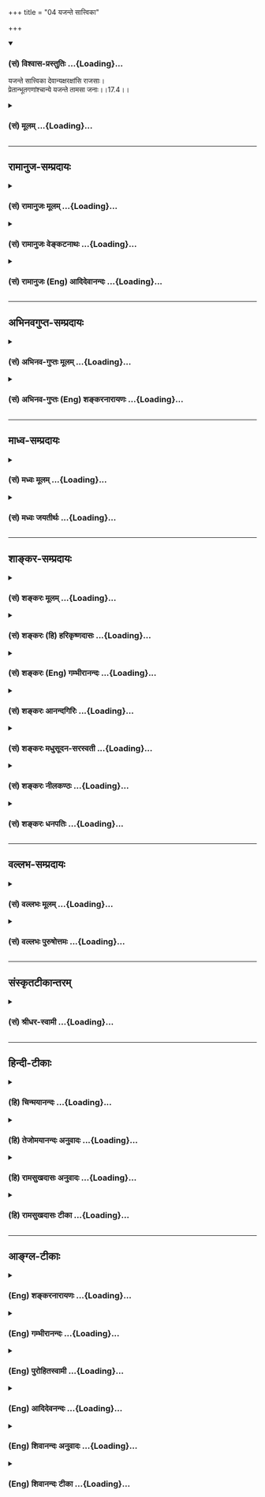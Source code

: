 +++
title = "04 यजन्ते सात्त्विका"

+++
<div class="js_include" newlevelforh1="3" title="(सं) विश्वास-प्रस्तुतिः" unfilled url="/purANam_vaiShNavam/mahAbhAratam/06-bhIShma-parva/03-bhagavad-gItA-parva/saMskRtam/vishvAsa-prastutiH/17_shraddhA-traya-vibhA/04_yajante_sAttvikA.md">
<details open><summary><h3>(सं) विश्वास-प्रस्तुतिः ...{Loading}...</h3></summary>

यजन्ते सात्त्विका देवान्यक्षरक्षांसि राजसाः।  
प्रेतान्भूतगणांश्चान्ये यजन्ते तामसा जनाः।।17.4।।
</details>
</div>
<div class="js_include collapsed" newlevelforh1="3" title="(सं) मूलम्" unfilled url="/purANam_vaiShNavam/mahAbhAratam/06-bhIShma-parva/03-bhagavad-gItA-parva/saMskRtam/mUlam/17_shraddhA-traya-vibhA/04_yajante_sAttvikA.md">
<details><summary><h3>(सं) मूलम् ...{Loading}...</h3></summary>

यजन्ते सात्त्विका देवान्यक्षरक्षांसि राजसाः।  
प्रेतान्भूतगणांश्चान्ये यजन्ते तामसा जनाः।।17.4।।
</details>
</div>


_________________
## रामानुज-सम्प्रदायः
<div class="js_include collapsed" newlevelforh1="3" title="(सं) रामानुजः मूलम्" unfilled url="/purANam_vaiShNavam/mahAbhAratam/06-bhIShma-parva/03-bhagavad-gItA-parva/saMskRtam/rAmAnujaH/mUlam/17_shraddhA-traya-vibhA/04_yajante_sAttvikA.md">
<details><summary><h3>(सं) रामानुजः मूलम् ...{Loading}...</h3></summary>

।।17.4।। सत्त्वगुणप्रचुराः सात्त्विक्या श्रद्धया युक्ता **देवान्
यजन्ते।  
  
दुःखासंभिन्नोत्कृष्टसुखहेतुभूतदेवयागविषया श्रद्धा सात्त्विकी इति उक्तं
भवति।** राजसा **जना** यक्षरक्षांसि **यजन्ते।** अन्ये तामसाः जनाः
प्रेतान् भूतगणान् यजन्ते। दुःखसंभिन्नाल्पसुखजननी राजसी श्रद्धाः;
दुःखप्राया अत्यल्पसुखजननी तासमी इत्यर्थः। एवं शास्त्रीयेषु एव यागादिषु
श्रद्धायुक्तेषु गुणतः फलविशेषः। अशास्त्रीयेषु दानतपोयागप्रभृतिषु
मदनुशासनविपरीतत्वेन न कश्चिद् अपि सुखलवः। अपि तु अनर्थ एव इति हृदि
निहितं व्यञ्जयन् आह --

</details>
</div>
<div class="js_include collapsed" newlevelforh1="3" title="(सं) रामानुजः वेङ्कटनाथः" unfilled url="/purANam_vaiShNavam/mahAbhAratam/06-bhIShma-parva/03-bhagavad-gItA-parva/saMskRtam/rAmAnujaH/venkaTanAthaH/17_shraddhA-traya-vibhA/04_yajante_sAttvikA.md">
<details><summary><h3>(सं) रामानुजः वेङ्कटनाथः ...{Loading}...</h3></summary>

  
  
।।17.4।। प्रक्रान्तश्रद्धायाः सात्त्विकत्वादिविभागोऽनन्तरं
सात्त्विकराजसतामसश्रद्धेयैः प्रदर्श्यत इत्यभिप्रायेणाऽऽह -- तदेव
विवृणोतीति। तत् फलविशेषणानां श्रद्धाविशेषाणां
श्रद्धाविशेषनिबन्धनत्वमित्यर्थः। पुरुषस्य सत्त्वादयो ह्युपचीयमानाः
स्वानुरूपे विषये श्रद्धां जनयन्तीत्यभिप्रायेणाऽऽहसत्त्वगुणप्रचुरा इति।
सर्वेषु त्रैगुण्यसंश्रितेषु केनचिद्विशेषेण निर्देशस्तत्प्राचुर्यात्।
तत्र सात्त्विक्या श्रद्धयेति पुरुषस्य सात्त्विकत्वकथनेन
अर्थसिद्धहेतुकथनम्। श्रद्धाया एव स्वरूपेण निर्दिष्टत्वात्तां श्रृणु इति
श्रद्धास्वभावो हि ज्ञापयितुं विवक्षित इत्यभिप्रायेणाऽऽहदुःखासम्भिन्नेति।
आराध्यसायुज्यादिर्हि आराधनानां फलमित्यभिप्रायेण
दुःखासम्भिन्नत्वादिकथनम्। एवमुत्तरयोरपि भाव्यम्।
तामसानामितरेभ्योऽत्यन्तवैधर्म्यज्ञापनायान्यशब्दः। भूतगणा
रुद्रपार्षदादयः।  
  

</details>
</div>
<div class="js_include collapsed" newlevelforh1="3" title="(सं) रामानुजः (Eng) आदिदेवानन्दः" unfilled url="/purANam_vaiShNavam/mahAbhAratam/06-bhIShma-parva/03-bhagavad-gItA-parva/saMskRtam/rAmAnujaH/english/AdidevAnandaH/17_shraddhA-traya-vibhA/04_yajante_sAttvikA.md">
<details><summary><h3>(सं) रामानुजः (Eng) आदिदेवानन्दः ...{Loading}...</h3></summary>

17.4 'Those who have abundance of Sattva ality and are conjoined with
Sattvika faith worship the gods. The meaning is this: The faith in the
worship (sacrifice) of the gods which causes supreme joy unmixed with
pain is of Sattvika nature. The Rajasika types worship Yaksas and
Raksasas. And the others, i.e., the Tamasika types, worship the departed
ancestors and hosts of Bhutas. The faith born of Rajas brings about
limited joy mixed with pain, while the faith born of Tamas gives rise to
extremely limited joy which verges almost on pain. Therefore, there is
difference in fruits according to the Gunas regarding sacrifices etc.,
which are enjoined in the Sastras and associated with faith. However, no
happiness whatsoever will result from penances, sacrifices etc., not
enjoined in the Sastras and therefore antagonistic to My ;ndment. On the
contrary, calamity results from them. Sri Krsna proceeds to explain this
more fully.

</details>
</div>


_________________
## अभिनवगुप्त-सम्प्रदायः
<div class="js_include collapsed" newlevelforh1="3" title="(सं) अभिनव-गुप्तः मूलम्" unfilled url="/purANam_vaiShNavam/mahAbhAratam/06-bhIShma-parva/03-bhagavad-gItA-parva/saMskRtam/abhinava-guptaH/mUlam/17_shraddhA-traya-vibhA/04_yajante_sAttvikA.md">
<details><summary><h3>(सं) अभिनव-गुप्तः मूलम् ...{Loading}...</h3></summary>

।।17.4 -- 17.6।। यजन्त इत्यादि आसुरनिश्चयानित्यन्तम्। अचेतनम्
अविवेकित्त्वात्। मां च कर्शयन्तः शास्त्रार्थननुष्ठानात्। अत एव ते
स्वबुद्धिविरचितां +++(N स्वबुद्धिविचारिताम् )+++ तपश्चर्यां कुर्वणाः प्रत्युत
तामसाः।

</details>
</div>
<div class="js_include collapsed" newlevelforh1="3" title="(सं) अभिनव-गुप्तः (Eng) शङ्करनारायणः" unfilled url="/purANam_vaiShNavam/mahAbhAratam/06-bhIShma-parva/03-bhagavad-gItA-parva/saMskRtam/abhinava-guptaH/english/shankaranArAyaNaH/17_shraddhA-traya-vibhA/04_yajante_sAttvikA.md">
<details><summary><h3>(सं) अभिनव-गुप्तः (Eng) शङ्करनारायणः ...{Loading}...</h3></summary>

17.4 See Comment under 17.6

</details>
</div>


_________________
## माध्व-सम्प्रदायः
<div class="js_include collapsed" newlevelforh1="3" title="(सं) मध्वः मूलम्" unfilled url="/purANam_vaiShNavam/mahAbhAratam/06-bhIShma-parva/03-bhagavad-gItA-parva/saMskRtam/madhvaH/mUlam/17_shraddhA-traya-vibhA/04_yajante_sAttvikA.md">
<details><summary><h3>(सं) मध्वः मूलम् ...{Loading}...</h3></summary>

।।17.4।। कः सात्त्विकश्रद्धः इत्यादि विभज्याऽऽह -- यजन्त इत्यादिना।

</details>
</div>
<div class="js_include collapsed" newlevelforh1="3" title="(सं) मध्वः जयतीर्थः" unfilled url="/purANam_vaiShNavam/mahAbhAratam/06-bhIShma-parva/03-bhagavad-gItA-parva/saMskRtam/madhvaH/jayatIrthaH/17_shraddhA-traya-vibhA/04_yajante_sAttvikA.md">
<details><summary><h3>(सं) मध्वः जयतीर्थः ...{Loading}...</h3></summary>

।।17.4।। तां शृण्विति प्रतिज्ञातं नोच्यते;यजन्ते सात्विकाः इत्यप्रस्तुतं
चोच्यत इत्यत आह -- **क** इति। इत्यादि जिज्ञासायामिति शेषः। विभज्य
श्रद्धास्वरूपम्। प्रतिज्ञातं श्रद्धात्रैविध्यमेवोच्यते अतो नासङ्गतिरिति
भावः। एतेन सात्त्विका इत्यादेः सात्त्विकश्रद्धा इत्यादिरर्थ उक्तो भवति।

</details>
</div>


_________________
## शाङ्कर-सम्प्रदायः
<div class="js_include collapsed" newlevelforh1="3" title="(सं) शङ्करः मूलम्" unfilled url="/purANam_vaiShNavam/mahAbhAratam/06-bhIShma-parva/03-bhagavad-gItA-parva/saMskRtam/shankaraH/mUlam/17_shraddhA-traya-vibhA/04_yajante_sAttvikA.md">
<details><summary><h3>(सं) शङ्करः मूलम् ...{Loading}...</h3></summary>

।।17.4।। --,**यजन्ते** पूजयन्ति **सात्त्विकाः** सत्त्वनिष्ठाः **देवान्;
यक्षरक्षांसि राजसाः; प्रेतान् भूतगणांश्च** सप्तमातृकादींश्च **अन्ये
यजन्ते तामसाः जनाः**।। एवं कार्यतो निर्णीताः सत्त्वादिनिष्ठाः
शास्त्रविध्युत्सर्गे। तत्र कश्चिदेव सहस्रेषु देवपूजादिपरः सत्त्वनिष्ठो
भवति; बाहुल्येन तु रजोनिष्ठाः तमोनिष्ठाश्चैव प्राणिनो भवन्ति। कथम् --,

</details>
</div>
<div class="js_include collapsed" newlevelforh1="3" title="(सं) शङ्करः (हि) हरिकृष्णदासः" unfilled url="/purANam_vaiShNavam/mahAbhAratam/06-bhIShma-parva/03-bhagavad-gItA-parva/saMskRtam/shankaraH/hindI/harikRShNadAsaH/17_shraddhA-traya-vibhA/04_yajante_sAttvikA.md">
<details><summary><h3>(सं) शङ्करः (हि) हरिकृष्णदासः ...{Loading}...</h3></summary>

।।17.4।। इसलिये कार्यरूप चिह्नसे अर्थात् ( उन श्रद्धाओंके कारण होनेवाली )
देवादिकी पूजासे;,सात्त्विक आदि निष्ठाओंका अनुमान कर लेना चाहिये; यह कहते
हैं --, सात्त्विक निष्ठावाले पुरुष देवोंका पूजन करते हैं; राजसी पुरुष
यक्ष और राक्षसोंका तथा अन्य जो तामसी मनुष हैं; वे प्रेतों और
सप्तमातृकादि भूतगणोंका पूजन किया करते हैं।

</details>
</div>
<div class="js_include collapsed" newlevelforh1="3" title="(सं) शङ्करः (Eng) गम्भीरानन्दः" unfilled url="/purANam_vaiShNavam/mahAbhAratam/06-bhIShma-parva/03-bhagavad-gItA-parva/saMskRtam/shankaraH/english/gambhIrAnandaH/17_shraddhA-traya-vibhA/04_yajante_sAttvikA.md">
<details><summary><h3>(सं) शङ्करः (Eng) गम्भीरानन्दः ...{Loading}...</h3></summary>

17.4 Sattvikah, those having the sattva ality, those steadfast in
sattva; yajante, worship; devan, the gods; rajasah, those having rajas;
(worship) yaksa-raksamsi, the demi-gods and ogres; and anye, other;
janah, people; tamasah, possessed of tamas; yajante, worship; pretan,
ghosts; and bhuta-ganan, the hosts of spirits-Sapta-matrkas (the Seven
Mothers) and others. Thus, in the context of abandonment of scriptural
injunctions, the states of sattva etc. have been determined through
their effects. As regards that, it is only one in thousands who, being
established in sattva, becomes devoted to the adoration of gods. But, to
be sure, creatures are mostly rooted deeply in rajas or tamas. How;

</details>
</div>
<div class="js_include collapsed" newlevelforh1="3" title="(सं) शङ्करः आनन्दगिरिः" unfilled url="/purANam_vaiShNavam/mahAbhAratam/06-bhIShma-parva/03-bhagavad-gItA-parva/saMskRtam/shankaraH/AnandagiriH/17_shraddhA-traya-vibhA/04_yajante_sAttvikA.md">
<details><summary><h3>(सं) शङ्करः आनन्दगिरिः ...{Loading}...</h3></summary>

।।17.4।। तथापि कथं सत्त्वादिनिष्ठा यथोक्तस्य पुरुषस्य ज्ञातुं
शक्येत्याशङ्क्याह -- **ततश्चेति।** अधिकृतस्य पुरुषस्य
श्रद्धाप्रधानत्वादिति यावत्; देवा वस्वादयः; यक्षाः कुबेरादयः; रक्षांसि
नैः तादयः; स्वधर्मात्प्रच्युता विप्रादयो देहपातादूर्ध्वं वायुदेहमापन्नाः
प्रेताः। एभ्यश्च यथायथमाराध्यदेवादयः
सात्त्विकराजसतामसान्प्रकामान्प्रयच्छन्तीति सामर्थ्यादवगन्तव्यम्।

</details>
</div>
<div class="js_include collapsed" newlevelforh1="3" title="(सं) शङ्करः मधुसूदन-सरस्वती" unfilled url="/purANam_vaiShNavam/mahAbhAratam/06-bhIShma-parva/03-bhagavad-gItA-parva/saMskRtam/shankaraH/madhusUdana-sarasvatI/17_shraddhA-traya-vibhA/04_yajante_sAttvikA.md">
<details><summary><h3>(सं) शङ्करः मधुसूदन-सरस्वती ...{Loading}...</h3></summary>

।।17.4।। श्रद्धा ज्ञाता सती निष्ठां ज्ञापयिष्यति केनोपायेन सा
ज्ञायतामित्यपेक्षिते देवपूजादिकार्यलिङ्गेनानुमेयेत्याह -- यजन्त इति।
जनाः शास्त्रीयविवेकहीनाः ये स्वाभाविक्या श्रद्धया देवान् रुद्रादीन्
सात्त्विकान् यजन्ते तेऽन्ये सात्त्विका ज्ञेयाः। ये च यक्षान्कुबेरादीन्
रक्षांसि च राक्षसान्निः ऋतिप्रभृतीन् राजसान्यजन्ते तेऽन्ये राजसा
ज्ञेयाः। ये च प्रेतान् विप्रादयः स्वधर्मात्प्रच्युता देहपातादूर्ध्वं
वायवीयं देहमापन्ना उल्कामुखकटपूतनादिसंज्ञाः प्रेता भवन्तीति
मनूक्तान्पिशाचविशेषान्वा भूतगणांश्च सप्तमातृकादींश्च तामसान् ये यजन्ते
तेऽन्ये तामसा ज्ञेयाः। अन्य इति पदं त्रिष्वपि वैलक्षण्यद्योतनार्थं
संबध्यते।

</details>
</div>
<div class="js_include collapsed" newlevelforh1="3" title="(सं) शङ्करः नीलकण्ठः" unfilled url="/purANam_vaiShNavam/mahAbhAratam/06-bhIShma-parva/03-bhagavad-gItA-parva/saMskRtam/shankaraH/nIlakaNThaH/17_shraddhA-traya-vibhA/04_yajante_sAttvikA.md">
<details><summary><h3>(सं) शङ्करः नीलकण्ठः ...{Loading}...</h3></summary>

।।17.4।। कुत एतदेवं कल्प्यते यस्मात्सात्त्विकादयो देवादीनेव यजन्ते इत्याह
-- **यजन्त इति।** यजन्ते पूजयन्ति।

</details>
</div>
<div class="js_include collapsed" newlevelforh1="3" title="(सं) शङ्करः धनपतिः" unfilled url="/purANam_vaiShNavam/mahAbhAratam/06-bhIShma-parva/03-bhagavad-gItA-parva/saMskRtam/shankaraH/dhanapatiH/17_shraddhA-traya-vibhA/04_yajante_sAttvikA.md">
<details><summary><h3>(सं) शङ्करः धनपतिः ...{Loading}...</h3></summary>

।।17.4।। एवं श्रद्धायाश्त्रैविध्येन पुरुषाणां त्रैविध्यं निरुप्य
यथोक्तानां पुरुषाणां सत्त्वादिनिष्ठा कथं ज्ञातुं
शक्येत्याकाङ्क्षापनुपत्तये देवादिपूजारुपकार्येण लिङ्गेन
सानुमेयेत्याशयेनाह -- यजन्त इति। सात्त्विका सात्त्विकश्रद्धामयाः
सत्त्वनिष्ठाः देवान्वस्वादीन्सात्त्विकान्यजन्ते पूजयन्ति। राजसाः
कुबेरनिऋतिप्रमुखान्यक्षरक्षांसि राजसान्यजन्ते। अन्ये तामसा जना प्रेतान्।
विप्रादयः स्वधर्मात्प्रच्युता देहपातादूर्ध्वं वायवीयं देहमापन्ना
उल्कामुखकटपूतनादिसंज्ञाः प्रेता भवन्तीति मनूक्तान्पिशाचविशेषान् वा
भूतगणांश्च सप्तमातृकादींश्च तामसान्यजन्ते। एवं पूजात्रैविध्येन जीवानां
निष्ठात्रैविध्यं ज्ञातव्यमित्यर्थः।

</details>
</div>


_________________
## वल्लभ-सम्प्रदायः
<div class="js_include collapsed" newlevelforh1="3" title="(सं) वल्लभः मूलम्" unfilled url="/purANam_vaiShNavam/mahAbhAratam/06-bhIShma-parva/03-bhagavad-gItA-parva/saMskRtam/vallabhaH/mUlam/17_shraddhA-traya-vibhA/04_yajante_sAttvikA.md">
<details><summary><h3>(सं) वल्लभः मूलम् ...{Loading}...</h3></summary>

।।17.4।। तत्र प्रथमानाह -- यजन्त इति। सात्त्विका सत्त्वश्रद्धाप्रकृतयः
प्रामाणिकान्सात्त्विकान् देवान्यजन्ते। एवमन्यत्। तदेवमुक्तं भागवते
\[1।2।27\]रजस्तमःप्रकृतयः समशीलान् भजन्ति वा इत्येते
शास्त्रविधिमुत्सृज्य त्रिधा यजन्तो दैवा आसुराश्चोक्ताः।

</details>
</div>
<div class="js_include collapsed" newlevelforh1="3" title="(सं) वल्लभः पुरुषोत्तमः" unfilled url="/purANam_vaiShNavam/mahAbhAratam/06-bhIShma-parva/03-bhagavad-gItA-parva/saMskRtam/vallabhaH/puruShottamaH/17_shraddhA-traya-vibhA/04_yajante_sAttvikA.md">
<details><summary><h3>(सं) वल्लभः पुरुषोत्तमः ...{Loading}...</h3></summary>

  
  
।।17.4।। तदेव प्रपञ्चयति -- यजन्त इति। सात्त्विका जना देवान्
सूर्येन्द्रादीन् यजन्ते पूजयन्ति राजसाः पुनः यक्षान्
धनदाधिष्ठितराक्षसान् यजन्ते। अन्ये सत्त्वसम्बन्धरहितास्तामसा जनाः
प्रेतान् भूतगणांश्च यजन्ते तत्तत्पूजारुच्यैव ते तद्रूपा ज्ञातव्या
इत्यर्थः।  
  

</details>
</div>


_________________
## संस्कृतटीकान्तरम्
<div class="js_include collapsed" newlevelforh1="3" title="(सं) श्रीधर-स्वामी" unfilled url="/purANam_vaiShNavam/mahAbhAratam/06-bhIShma-parva/03-bhagavad-gItA-parva/saMskRtam/shrIdhara-svAmI/17_shraddhA-traya-vibhA/04_yajante_sAttvikA.md">
<details><summary><h3>(सं) श्रीधर-स्वामी ...{Loading}...</h3></summary>

।।17.4।। सात्त्विकादिभेदमेव कार्यभेदेन प्रपञ्चयति **-- यजन्त इति।**
सात्त्विका जनाः सत्त्वप्रकृतीन्देवानेव यजन्ते पूजयन्ति। राजसास्तु
रजःप्रकृतीन्यक्षान्राक्षसांश्च यजन्ते। एतेभ्योऽन्ये तु विलक्षणास्तामसा
जनास्तामसानेव प्रेतान्भूतगणांश्च यजन्ते। सत्त्वादिप्रकृतीनां
तत्तद्देवतानां तु पूजारुचिभिस्तत्तत्पूजकानां सात्त्विकत्वादि
ज्ञातव्यमित्यर्थः।

</details>
</div>


_________________
## हिन्दी-टीकाः
<div class="js_include collapsed" newlevelforh1="3" title="(हि) चिन्मयानन्दः" unfilled url="/purANam_vaiShNavam/mahAbhAratam/06-bhIShma-parva/03-bhagavad-gItA-parva/hindI/chinmayAnandaH/17_shraddhA-traya-vibhA/04_yajante_sAttvikA.md">
<details><summary><h3>(हि) चिन्मयानन्दः ...{Loading}...</h3></summary>

।।17.4।। प्रत्येक मनुष्य अपने जीवन में किसी न किसी आदर्श या पूजावेदी को
अपनी सम्पूर्ण भक्ति अर्पित करता है। तत्पश्चात् अपने आदर्श के आह्वान के
द्वारा अपनी इच्छा की पूर्ति चाहता है। शास्त्रीय भाषा में इसे पूजा कहते
हैं। इस शब्द से केवल शास्त्रोक्त विधान की षोडशोपचार पूजाविधि ही नहीं
समझनी चाहिए। उपर्युक्त परिभाषा के अनुसार प्रत्येक व्यक्ति किसी न किसी की
आराधना करता है फिर उसका आराध्य नाम; धन; यश; कीर्ति; देवता आदि कुछ भी हो
सकता है। प्रत्येक मनुष्य का आराध्य उसकी श्रद्धा के अनुसार ही होता है;
जिसका वर्णन यहाँ किया गया है। सात्त्विक स्वभाव के लोग अपने श्रेष्ठ और
दिव्य संस्कारों के कारण सहज ही देवताओं की अर्थात् दिव्य और उच्च आदर्शों
की पूजा करते हैं। रजोगुणप्रधान लोग अत्यन्त महत्त्वाकांक्षी और क्रियाशील
स्वभाव के होते है। इसलिए; वे यक्ष; राक्षसों की ही पूजा करते हैं। तात्पर्य
यह है कि आराध्य का चयन भक्त के हृदय की मौन मांग के ऊपर निर्भर करता है।
कोई भी व्यक्ति वस्त्रों का क्रय करने किसी पुस्तकालय में नहीं जायेगा। इसी
प्रकार; रजोगुणी लोगों को कर्मशील आदर्श ही रुचिकर प्रतीत होते हैं। तामसिक
लोग अपनी निम्नस्तरीय विषय वासनाओं की पूर्ति के लिए भूतों और प्रेतात्माओं
की आराधना करते हैं। जगत् में भी यह देखा जाता है कि असत् शिक्षा और
अनैतिकता से युक्त लोग अपनी दुष्ट और अपकारक महत्त्वाकांक्षाओं को पूर्ण
करने के लिए प्राय नीच; प्रतिशोधपूर्ण और दुराचारी लोगों की (भूत; प्रेत)
सहायता लेते हैं। ये नीच लोग यद्यपि शरीर से जीवित; किन्तु जीवन की मधुरता
और सुन्दरता के प्रति मृत होते हैं। इसी अभिप्राय को इसके पूर्व भी अनेक
श्लोकों में प्रकट किया जा चुका है। प्राय लोगों में भूतप्रेतों के विषय
में जानने की अत्यधिक उत्सुकता रहती है। क्या प्रेतात्माओं का वास्तव में
अस्तित्व होता है यह सबकी जिज्ञासा होती है; परन्तु गीता के प्रस्तुत
प्रकरण का अध्ययन करने के लिए इस विषय में विचार करना निरर्थक है। इतना ही
जानना पर्याप्त है कि भूत व प्रेत के द्वारा कुछ विशेष प्रकार की शक्तियों
की ओर इंगित किया गया है; जो इस भौतिक जगत् में भी उपलब्ध हो सकती
हैं। शुद्धान्तकरण के सात्त्विक; महत्त्वाकांक्षी राजसी और प्रमादशील तामसी
जन क्रमश सहृदय मित्रों से सहायता; धनवान् और समर्थ लोगों से सुरक्षा और
अपराधियों से शक्ति प्राप्त करने के लिए उपयुक्त देव; यक्ष और प्रेतात्माओं
की पूजा करते हैं। मनुष्य के कार्यक्षेत्र से ही कुछ सीमा तक उसकी श्रद्धा
को समझा जा सकता है। समाज के सत्त्वनिष्ठ पुरुष विरले ही होते हैं। सामान्यत
राजसी और तामसी जनों की संख्या अधिक होती है और उनके पूजादि के प्रयत्न भी
दोषपूर्ण होते हैं। कैसे भगवान् बताते हैं

</details>
</div>
<div class="js_include collapsed" newlevelforh1="3" title="(हि) तेजोमयानन्दः अनुवादः" unfilled url="/purANam_vaiShNavam/mahAbhAratam/06-bhIShma-parva/03-bhagavad-gItA-parva/hindI/tejomayAnandaH/anuvAdaH/17_shraddhA-traya-vibhA/04_yajante_sAttvikA.md">
<details><summary><h3>(हि) तेजोमयानन्दः अनुवादः ...{Loading}...</h3></summary>

।।17.4।। सात्त्विक पुरुष देवताओं को पूजते हैं और राजस लोग यक्ष और
राक्षसों को, तथा अन्य तामसी जन प्रेत और भूतगणों को पूजते हैं।।

</details>
</div>
<div class="js_include collapsed" newlevelforh1="3" title="(हि) रामसुखदासः अनुवादः" unfilled url="/purANam_vaiShNavam/mahAbhAratam/06-bhIShma-parva/03-bhagavad-gItA-parva/hindI/rAmasukhadAsaH/anuvAdaH/17_shraddhA-traya-vibhA/04_yajante_sAttvikA.md">
<details><summary><h3>(हि) रामसुखदासः अनुवादः ...{Loading}...</h3></summary>

।।17.4।। सात्त्विक मनुष्य देवताओंका पूजन करते हैं, राजस मनुष्य यक्षों और
राक्षसोंका और दूसरे जो तामस मनुष्य हैं, वे प्रेतों और भूतगणोंका पूजन
करते हैं।

</details>
</div>
<div class="js_include collapsed" newlevelforh1="3" title="(हि) रामसुखदासः टीका" unfilled url="/purANam_vaiShNavam/mahAbhAratam/06-bhIShma-parva/03-bhagavad-gItA-parva/hindI/rAmasukhadAsaH/TIkA/17_shraddhA-traya-vibhA/04_yajante_sAttvikA.md">
<details><summary><h3>(हि) रामसुखदासः टीका ...{Loading}...</h3></summary>

।।17.4।।***व्याख्या --***  **यजन्ते सात्त्विका देवान् --** सात्त्विक
अर्थात् दैवीसम्पत्तिवाले मनुष्य देवोंका पूजन करते हैं। यहाँ **देवान्**
शब्दसे विष्णु; शंकर; गणेश; शक्ति और सूर्य -- ये पाँच ईश्वरकोटिके देवता
लेने चाहिये क्योंकि दैवीसम्पत्तिमें देव शब्द ईश्वरका वाचक है और उसकी
सम्पत्ति अर्थात् दैवीसम्पत्ति मुक्ति देनेवाली है -- **दैवी
सम्पद्विमोक्षाय** (16। 5)। वह दैवीसम्पत्ति जिनमें प्रकट होती है; उन
(दैवीसम्पत्तिवाले) साधकोंकी स्वाभाविक श्रद्धाकी पहचान बतानेके लिये यहाँ
**यजन्ते सात्त्विका देवान्** पद आये हैं। ईश्वरकोटिके देवताओंमें भी
साधकोंकी श्रद्धा अलगअलग होती है। किसीकी श्रद्धा भगवान् विष्णु(राम;
कृष्ण; आदि) में होती है; किसीकी भगवान् शंकरमें होती है; किसीकी भगवान्
गणेशमें होती है; किसीकी भगवती शक्तिमें होती है और किसीकी भगवान् सूर्यमें
होती है। ईश्वरके जिस रूपमें उनकी स्वाभाविक श्रद्धा होती है; उसीका वे
विशेषतासे यजनपूजन करते हैं। बारह आदित्य; आठ वसु; ग्यारह रुद्र और दो
अश्विनीकुमार -- इन तैंतीस प्रकारके शास्त्रोक्त देवताओंका निष्कामभावसे
पूजन करना भी **यजन्ते सात्त्विका देवान्** के अन्तर्गत मानना
चाहिये।**यक्षरक्षांसि राजसाः --** राजस मनुष्य यक्षों और राक्षसोंका पूजन
करते हैं। यक्षराक्षस भी देवयोनिमें हैं। यक्षोंमें धनके संग्रहकी मुख्यता
होती है और राक्षसोंमें दूसरोंका नाश करनेकी मुख्यता होती है। अपनी
कामनापूर्तिके लिये और दूसरोंका विनाश करनेके लिये राजस मनुष्योंमें यक्षों
और राक्षसोंका पूजन करनेकी प्रवृत्ति होती है।**प्रेतान्भूतगणांश्चान्ये
यजन्ते तामसा जनाः --** तामस मनुष्य प्रेतों तथा भूतोंका पूजन करते हैं। जो
मर गये हैं; उन्हें प्रेत कहते हैं और जो भूतयोनिमें चले गये हैं; उन्हें
भूत कहते हैं।  
  
यहाँ प्रेत शब्दके अन्तर्गत जो अपने पितर हैं; उनको नहीं लेना चाहिये
क्योंकि जो अपना कर्तव्य समझकर निष्कामभावसे अपनेअपने पितरोंका पूजन करते
हैं; वे तामस नहीं कहलायेंगे; प्रत्युत सात्त्विक ही कहलायेंगे। अपनेअपने
पितरोंके पूजनका भगवान्ने निषेध नहीं किया है -- **पितॄन्यान्ति
पितृव्रताः** (गीता 9। 25)। तात्पर्य है कि जो पितरोंका सकामभावसे पूजन
करते हैं कि पितर हमारी रक्षा करेंगे अथवा हम जैसे पितापितामह आदिके लिये
श्राद्धतर्पण आदि करते हैं; ऐसे ही हमारी कुलपरम्परावाले भी हमारे लिये
श्राद्धतर्पण आदि करेंगे -- ऐसे भावसे पूजन करनेवाले पितरोंको प्राप्त होते
हैं। परन्तु अपने मातापिता; दादादादी आदि पितरोंका पूजन करनेसे पितरोंको
प्राप्त हो जायँगे -- यह बात नहीं है। जो पितृऋणसे उऋण होना अपना कर्तव्य
समझते हैं और इसीलिये (अपना कर्तव्य समझकर) निष्कामभावसे पितरोंका पूजन
करते हैं; वे पुरुष सात्त्विक हैं; राजस नहीं। पितृलोकको वे ही जाते हैं;
जो **पितृव्रताः** हैं अर्थात् जो पितरोंको सर्वोपरि और अपना इष्ट मानते
हैं तथा पितरोंपर ही निष्ठा रखते हैं। ऐसे लोग पितृलोकको तो जा सकते हैं;
पर उससे आगे नहीं जा सकते। कुत्ते; कौए आदिको भी जो निष्कामभावसे रोटी देते
हैं (शास्त्रमें ऐसा विधान है); उससे उनकी योनि प्राप्त नहीं होती क्योंकि
वह उनका इष्ट नहीं है। वे तो शास्त्रकी आज्ञाके अनुसार चलते हैं। इसी
प्रकार पितरोंका श्राद्धतर्पण आदि भी शास्त्रकी आज्ञाके अनुसार
निष्कामभावपूर्वक करनेसे पितृयोनि प्राप्त नहीं हो जाती। शास्त्र या
भगवान्की आज्ञा मानकर करनेसे उनका उद्धार होगा। इसलिये निष्कामभावसे किये
गये शास्त्रविहित नारायणबलि; गयाश्राद्ध आदि प्रेतकर्मोंको तामस नहीं मानना
चाहिये क्योंकि ये तो मृत प्राणीकी सद्गतिके लिये किये जानेवाले आवश्यक
कर्म हैं; जिन्हें मरे हुए प्राणीके लिये शास्त्रके आज्ञानुसार हरेकको करना
चाहिये। हम शास्त्रविहित यज्ञ आदि शुभ कर्म करते हैं; तो उनमें पहले गणेशजी;
नवग्रह; षोडशमातृका आदिका पूजन शास्त्रकी आज्ञाके अनुसार निष्कामभावसे करते
हैं। यह वास्तवमें नवग्रह आदिका पूजन न होकर शास्त्रका ही पूजन; आदर हुआ।
जैसे; स्त्री पतिकी सेवा करती है; तो उसका कल्याण हो जाता है। विवाह तो
हरेक पुरुषका हो सकता है; राक्षसका भी और असुरका भी। वे भी पति बन सकते
हैं। परन्तु वास्तवमें कल्याण पतिकी सेवासे नहीं होता; प्रत्युत पतिकी सेवा
करना -- पातिव्रतधर्मका पालन करना ऋषि; शास्त्र; भगवान्की आज्ञा है; इसलिये
इनकी आज्ञाके पालनसे ही कल्याण होता है। देवता आदिके पूजनसे पूजक(पूजा
करनेवाले) की गति वैसी ही होगी -- यह बतानेके लिये यहाँ **यजन्ते** पद नहीं
आया है। अर्जुनने शास्त्रविधिका त्याग करके श्रद्धापूर्वक यजनपूजन
करनेवालोंकी निष्ठा पूछी थी अतः अपनेअपने इष्ट(पूज्य) के अनुसार पूजकोंकी
निष्ठा -- श्रद्धा होती है; इसकी पहचान बतानेके लिये ही **यजन्ते** पद आया
है।  
  
***सम्बन्ध --***  अबतक उन मनुष्योंकी बात बतायी; जो शास्त्रविधिको न
जाननेके कारण उसका (अज्ञतापूर्वक) त्याग करते हैं परन्तु अपने इष्ट तथा
उसके यजनपूजनमें श्रद्धा रखते हैं। अब; विरोधपूर्वक शास्त्रविधिका त्याग
करनेवाले श्रद्धारहित मनुष्योंकी क्रियाओंका वर्णन आगेके दो श्लोकोंमें
करते हैं।

</details>
</div>


_________________
## आङ्ग्ल-टीकाः
<div class="js_include collapsed" newlevelforh1="3" title="(Eng) शङ्करनारायणः" unfilled url="/purANam_vaiShNavam/mahAbhAratam/06-bhIShma-parva/03-bhagavad-gItA-parva/english/shankaranArAyaNaH/17_shraddhA-traya-vibhA/04_yajante_sAttvikA.md">
<details><summary><h3>(Eng) शङ्करनारायणः ...{Loading}...</h3></summary>

17.4. The men of the Sattva (Strand) perform sacrifice intending for the
gods ; the men of the Rajas (Strand) do for the spirits and the demons;
and the men of the Tamas (Strand) perform sacrifices intending for the
imps, the dead, and the ghosts.

</details>
</div>
<div class="js_include collapsed" newlevelforh1="3" title="(Eng) गम्भीरानन्दः" unfilled url="/purANam_vaiShNavam/mahAbhAratam/06-bhIShma-parva/03-bhagavad-gItA-parva/english/gambhIrAnandaH/17_shraddhA-traya-vibhA/04_yajante_sAttvikA.md">
<details><summary><h3>(Eng) गम्भीरानन्दः ...{Loading}...</h3></summary>

17.4 Those having the sattva ality worship the gods; those having rajas,
the demi-gods and ogres; and other people possessed of tamas worship
ghosts and the hosts of spirits.

</details>
</div>
<div class="js_include collapsed" newlevelforh1="3" title="(Eng) पुरोहितस्वामी" unfilled url="/purANam_vaiShNavam/mahAbhAratam/06-bhIShma-parva/03-bhagavad-gItA-parva/english/purohitasvAmI/17_shraddhA-traya-vibhA/04_yajante_sAttvikA.md">
<details><summary><h3>(Eng) पुरोहितस्वामी ...{Loading}...</h3></summary>

17.4 The Pure worship the true God; the Passionate, the powers of wealth
and magic; the Ignorant, the spirits of the dead and of the lower orders
of nature.

</details>
</div>
<div class="js_include collapsed" newlevelforh1="3" title="(Eng) आदिदेवनन्दः" unfilled url="/purANam_vaiShNavam/mahAbhAratam/06-bhIShma-parva/03-bhagavad-gItA-parva/english/AdidevanandaH/17_shraddhA-traya-vibhA/04_yajante_sAttvikA.md">
<details><summary><h3>(Eng) आदिदेवनन्दः ...{Loading}...</h3></summary>

17.4 The Sattvika types worship the gods. The Rajasa types worship
Yaksas and Raksasas. And the others, the Tamasa types, worship the
departed ancestors and hosts of Bhutas.

</details>
</div>
<div class="js_include collapsed" newlevelforh1="3" title="(Eng) शिवानन्दः अनुवादः" unfilled url="/purANam_vaiShNavam/mahAbhAratam/06-bhIShma-parva/03-bhagavad-gItA-parva/english/shivAnandaH/anuvAdaH/17_shraddhA-traya-vibhA/04_yajante_sAttvikA.md">
<details><summary><h3>(Eng) शिवानन्दः अनुवादः ...{Loading}...</h3></summary>

17.4 The Sattvic or the pure men worship the gods; the Rajasic or the
passionate worship the Yakshas and the Rakshasas; the others (the
Tamasic or the deluded people) worship the ghosts and the hosts of the
nature-spirits.

</details>
</div>
<div class="js_include collapsed" newlevelforh1="3" title="(Eng) शिवानन्दः टीका" unfilled url="/purANam_vaiShNavam/mahAbhAratam/06-bhIShma-parva/03-bhagavad-gItA-parva/english/shivAnandaH/TIkA/17_shraddhA-traya-vibhA/04_yajante_sAttvikA.md">
<details><summary><h3>(Eng) शिवानन्दः टीका ...{Loading}...</h3></summary>

17.4 यजन्ते worship; सात्त्विकाः the Sattvic or pure men; देवान् the
gods; यक्षरक्षांसि the Yakshas and the Rakshasas; राजसाः the Rajasic or
the passionate; प्रेतान् ghosts; भूतगणान् the hosts of Bhutas or the
naturespirits; च and; अन्ये the others; यजन्ते worship; तामसाः the
Tamasic; जनाः people.Commentary Lord Krishna; after defining faith;
tells Arjuna how this faith determines the object of worship. The nature
of the faith (whether it is Sattvic; Rajasic or Tamasic) has to be
inferred from its characteristic effects; viz.; the worship of the gods
and the like. Each man selects his object of worship according to the
ruling Guna of his being. The expression of a mans faith depends on the
Guna that is predominant in him. A Sattvic man will give his faith the
Sattvic expression; a Rajasic man the Rajasic expression and a Tamasic
man the Tamasic expression.Sattvic persons or people with Sattvic faith
who are devoted to the worship of the gods; are rare in this
world.Yakshas are the brothers of Kubera; the lord of wealth gnomes; the
spirits that guard wealth.Rakshasas Beings of strength and power such as
Nairrita demons giants gifted with illusive powers.Bhutas Ghosts.

</details>
</div>
